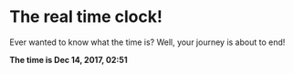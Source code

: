 # The real time clock!

Ever wanted to know what the time is? Well, your journey is about to end!

**The time is Dec 14, 2017, 02:51**